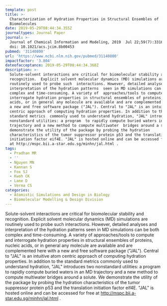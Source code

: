 ```yaml
---
template: post
title: >-
  Characterization of Hydration Properties in Structural Ensembles of
  Biomolecules
date: 2019-05-29T08:44:34.355Z
journaltypes: Journal Paper
journal: >-
  Journal of Chemical Information and Modeling, 2019  Jul 22;59(7):3316-3329.
  doi: 10.1021/acs.jcim.8b00453
pubmed: '31140800'
url: 'https://www.ncbi.nlm.nih.gov/pubmed/31140800'
impactfactor: '3.804'
dateofacceptance: 2019-05-29T08:44:34.368Z
description: >-
  Solute-solvent interactions are critical for biomolecular stability and
  recognition.  Explicit solvent molecular dynamics (MD) simulations are
  routinely used to probe such  interactions. However, detailed analyses and
  interpretation of the hydration patterns  seen in MD simulations can be both
  complex and time-consuming. A variety of  approaches/tools to compute and
  interrogate hydration properties in structural ensembles of proteins, nucleic
  acids, or in general any molecule are available and are complemented here with
  a new and free software package ("JAL"). Central to "JAL" is an intuitive atom
  centric approach of computing hydration properties. In addition to the
  standard metrics  commonly used to understand hydration, "JAL" introduces two
  nonstandard utilities: a program  to rapidly compute buried waters in an MD
  trajectory and a new method to compute multiwater  bridges around a solute. We
  demonstrate the utility of the package by probing the hydration 
  characteristics of the tumor suppressor protein p53 and the translation
  initiation factor eif4E. "JAL" is hosted online and can be accessed for free
  at http://mspc.bii.a-star.edu.sg/minhn/jal.html .
tags:
  - Pradhan MR
  - ''
  - Nguyen MN
  - Kannan S
  - Fox SJ
  - Kwoh CK
  - Lane D
  - Verma CS
categories:
  - Atomistic Simulations and Design in Biology
  - Biomolecular Modelling & Design Division
---
```

Solute-solvent interactions are critical for biomolecular stability and recognition. Explicit solvent molecular dynamics (MD) simulations are routinely used to probe such interactions. However, detailed analyses and interpretation of the hydration patterns seen in MD simulations can be both complex and time-consuming. A variety of approaches/tools to compute and interrogate hydration properties in structural ensembles of proteins, nucleic acids, or in general any molecule are available and are complemented here with a new and free software package ("JAL"). Central to "JAL" is an intuitive atom centric approach of computing hydration properties. In addition to the standard metrics commonly used to understand hydration, "JAL" introduces two nonstandard utilities: a program to rapidly compute buried waters in an MD trajectory and a new method to compute multiwater bridges around a solute. We demonstrate the utility of the package by probing the hydration characteristics of the tumor suppressor protein p53 and the translation initiation factor eif4E. "JAL" is hosted online and can be accessed for free at http://mspc.bii.a-star.edu.sg/minhn/jal.html .

